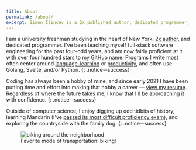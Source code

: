 ```yaml
---
title: About
permalink: /about/
excerpt: Simon Ilincev is a 2x published author, dedicated programmer, and CS major at Cornell. He is interested in backend web development, and has over four hundred stars on his GitHub repositories.
---
```


<!--
[![Wakatime](https://wakatime.com/badge/user/86d68e60-3404-43cd-94b6-e82de814439f.svg?style=for-the-badge)](https://wakatime.com/@86d68e60-3404-43cd-94b6-e82de814439f)
[![Stars Earned](https://img.shields.io/github/stars/Destaq?affiliations=OWNER%2CCOLLABORATOR&label=STARS%20EARNED&style=for-the-badge)](https://img.shields.io/github/stars/Destaq?affiliations=OWNER%2CCOLLABORATOR&label=STARS%20EARNED&style=for-the-badge)
{: .align-special-center} -->

I am a university freshman studying in the heart of New York, [2x author](https://www.goodreads.com/author/show/19271921.Simon_Ilincev), and dedicated programmer. I've been teaching myself full-stack software engineering for the past four-odd years, and am now fairly proficient at it with over four hundred stars to [my GitHub name](https://github.com/Destaq). Programs I write most often center around [language-learning](https://www.producthunt.com/posts/lingotrack) or [productivity](https://github.com/Destaq/life-calendar), and often use Golang, Svelte, and/or Python.
{: .notice--success}

Coding has always been a hobby of mine, and since early 2021 I have been putting time and effort into making that hobby a career — [view my resume](/downloads/Simon_Ilincev_Resume.pdf). Regardless of where the future takes me, I know that I'll be approaching it with confidence.
{: .notice--success}

Outside of computer science, I enjoy digging up odd tidbits of history, learning Mandarin (I've [passed its most difficult proficiency exam](https://simonilincev.com/chinese/resources/guides/passing-hsk-6/)), and exploring the countryside with the family dog.
{: .notice--success}

<figure style="width: 300px" class="align-center">
  <img src="{{ site.url }}{{ site.baseurl }}/assets/images/biking.jpg" alt="biking around the neighborhood">
  <figcaption>Favorite mode of transportation: biking!</figcaption>
</figure>
